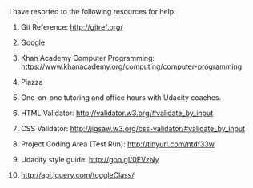 I have resorted to the following resources for help:

1) Git Reference:    http://gitref.org/

2) Google

3) Khan Academy Computer Programming: https://www.khanacademy.org/computing/computer-programming

4) Piazza

5) One-on-one tutoring and office hours with Udacity coaches.

6) HTML Validator: http://validator.w3.org/#validate_by_input

7) CSS Validator: http://jigsaw.w3.org/css-validator/#validate_by_input

8) Project Coding Area (Test Run): http://tinyurl.com/ntdf33w

9) Udacity style guide: http://goo.gl/0EVzNy

10) http://api.jquery.com/toggleClass/
